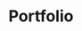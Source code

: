 ---
title:  "Portfolio"
layout: archive
permalink: /Portfolio/
author_profile: true
comments: true
---